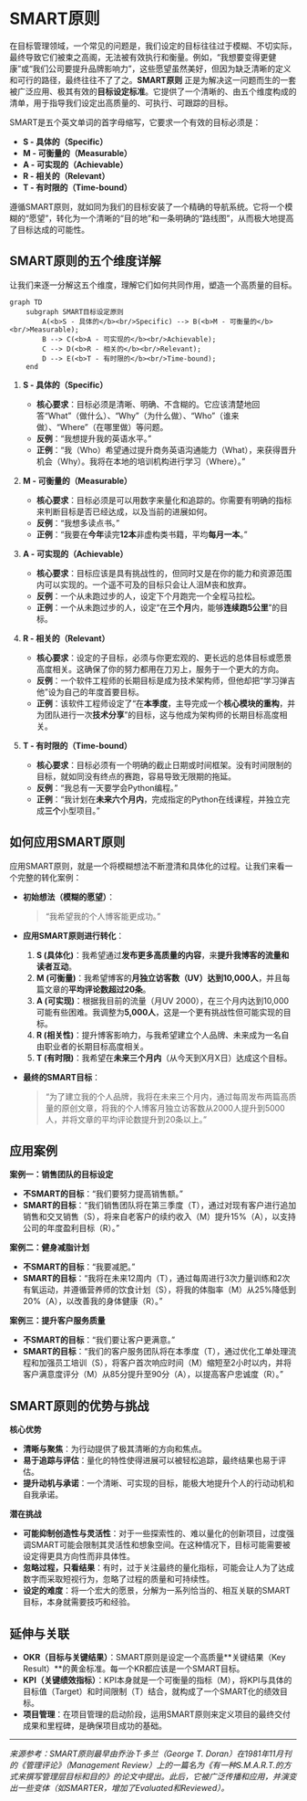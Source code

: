 # SMART原则

在目标管理领域，一个常见的问题是，我们设定的目标往往过于模糊、不切实际，最终导致它们被束之高阁，无法被有效执行和衡量。例如，“我想要变得更健康”或“我们公司要提升品牌影响力”，这些愿望虽然美好，但因为缺乏清晰的定义和可行的路径，最终往往不了了之。**SMART原则** 正是为解决这一问题而生的一套被广泛应用、极其有效的**目标设定标准**。它提供了一个清晰的、由五个维度构成的清单，用于指导我们设定出高质量的、可执行、可跟踪的目标。

SMART是五个英文单词的首字母缩写，它要求一个有效的目标必须是：

*   **S - 具体的（Specific）**
*   **M - 可衡量的（Measurable）**
*   **A - 可实现的（Achievable）**
*   **R - 相关的（Relevant）**
*   **T - 有时限的（Time-bound）**

遵循SMART原则，就如同为我们的目标安装了一个精确的导航系统。它将一个模糊的“愿望”，转化为一个清晰的“目的地”和一条明确的“路线图”，从而极大地提高了目标达成的可能性。

## SMART原则的五个维度详解

让我们来逐一分解这五个维度，理解它们如何共同作用，塑造一个高质量的目标。

```mermaid
graph TD
    subgraph SMART目标设定原则
        A(<b>S - 具体的</b><br/>Specific) --> B(<b>M - 可衡量的</b><br/>Measurable);
        B --> C(<b>A - 可实现的</b><br/>Achievable);
        C --> D(<b>R - 相关的</b><br/>Relevant);
        D --> E(<b>T - 有时限的</b><br/>Time-bound);
    end
```

1.  **S - 具体的（Specific）**
    *   **核心要求**：目标必须是清晰、明确、不含糊的。它应该清楚地回答“What”（做什么）、“Why”（为什么做）、“Who”（谁来做）、“Where”（在哪里做）等问题。
    *   **反例**：“我想提升我的英语水平。”
    *   **正例**：“我（Who）希望通过提升商务英语沟通能力（What），来获得晋升机会（Why）。我将在本地的培训机构进行学习（Where）。”

2.  **M - 可衡量的（Measurable）**
    *   **核心要求**：目标必须是可以用数字来量化和追踪的。你需要有明确的指标来判断目标是否已经达成，以及当前的进展如何。
    *   **反例**：“我想多读点书。”
    *   **正例**：“我要在**今年**读完**12本**非虚构类书籍，平均**每月一本**。”

3.  **A - 可实现的（Achievable）**
    *   **核心要求**：目标应该是具有挑战性的，但同时又是在你的能力和资源范围内可以实现的。一个遥不可及的目标只会让人沮M丧和放弃。
    *   **反例**：一个从未跑过步的人，设定下个月跑完一个全程马拉松。
    *   **正例**：一个从未跑过步的人，设定“在**三个月**内，能够**连续跑5公里**”的目标。

4.  **R - 相关的（Relevant）**
    *   **核心要求**：设定的子目标，必须与你更宏观的、更长远的总体目标或愿景高度相关。这确保了你的努力都用在刀刃上，服务于一个更大的方向。
    *   **反例**：一个软件工程师的长期目标是成为技术架构师，但他却把“学习弹吉他”设为自己的年度首要目标。
    *   **正例**：该软件工程师设定了“在**本季度**，主导完成一个**核心模块的重构**，并为团队进行一次**技术分享**”的目标，这与他成为架构师的长期目标高度相关。

5.  **T - 有时限的（Time-bound）**
    *   **核心要求**：目标必须有一个明确的截止日期或时间框架。没有时间限制的目标，就如同没有终点的赛跑，容易导致无限期的拖延。
    *   **反例**：“我总有一天要学会Python编程。”
    *   **正例**：“我计划在**未来六个月内**，完成指定的Python在线课程，并独立完成**三个**小型项目。”

## 如何应用SMART原则

应用SMART原则，就是一个将模糊想法不断澄清和具体化的过程。让我们来看一个完整的转化案例：

*   **初始想法（模糊的愿望）**：
    > “我希望我的个人博客能更成功。”

*   **应用SMART原则进行转化**：
    1.  **S (具体化)**：我希望通过**发布更多高质量的内容**，来**提升我博客的流量和读者互动**。
    2.  **M (可衡量)**：我希望博客的**月独立访客数（UV）达到10,000人**，并且每篇文章的**平均评论数超过20条**。
    3.  **A (可实现)**：根据我目前的流量（月UV 2000），在三个月内达到10,000可能有些困难。我调整为**5,000人**，这是一个更有挑战性但可能实现的目标。
    4.  **R (相关性)**：提升博客影响力，与我希望建立个人品牌、未来成为一名自由职业者的长期目标高度相关。
    5.  **T (有时限)**：我希望在**未来三个月内**（从今天到X月X日）达成这个目标。

*   **最终的SMART目标**：
    > “为了建立我的个人品牌，我将在未来三个月内，通过每周发布两篇高质量的原创文章，将我的个人博客月独立访客数从2000人提升到5000人，并将文章的平均评论数提升到20条以上。”

## 应用案例

**案例一：销售团队的目标设定**
*   **不SMART的目标**：“我们要努力提高销售额。”
*   **SMART的目标**：“我们销售团队将在第三季度（T），通过对现有客户进行追加销售和交叉销售（S），将来自老客户的续约收入（M）提升15%（A），以支持公司的年度盈利目标（R）。”

**案例二：健身减脂计划**
*   **不SMART的目标**：“我要减肥。”
*   **SMART的目标**：“我将在未来12周内（T），通过每周进行3次力量训练和2次有氧运动，并遵循营养师的饮食计划（S），将我的体脂率（M）从25%降低到20%（A），以改善我的身体健康（R）。”

**案例三：提升客户服务质量**
*   **不SMART的目标**：“我们要让客户更满意。”
*   **SMART的目标**：“我们的客户服务团队将在本季度（T），通过优化工单处理流程和加强员工培训（S），将客户首次响应时间（M）缩短至2小时以内，并将客户满意度评分（M）从85分提升至90分（A），以提高客户忠诚度（R）。”

## SMART原则的优势与挑战

**核心优势**
*   **清晰与聚焦**：为行动提供了极其清晰的方向和焦点。
*   **易于追踪与评估**：量化的特性使得进展可以被轻松追踪，最终结果也易于评估。
*   **提升动机与承诺**：一个清晰、可实现的目标，能极大地提升个人的行动动机和自我承诺。

**潜在挑战**
*   **可能抑制创造性与灵活性**：对于一些探索性的、难以量化的创新项目，过度强调SMART可能会限制其灵活性和想象空间。在这种情况下，目标可能需要被设定得更具方向性而非具体性。
*   **忽略过程，只看结果**：有时，过于关注最终的量化指标，可能会让人为了达成数字而采取短视行为，忽略了过程的质量和可持续性。
*   **设定的难度**：将一个宏大的愿景，分解为一系列恰当的、相互关联的SMART目标，本身就需要技巧和经验。

## 延伸与关联

*   **OKR（目标与关键结果）**：SMART原则是设定一个高质量**关键结果（Key Result）**的黄金标准。每一个KR都应该是一个SMART目标。
*   **KPI（关键绩效指标）**：KPI本身就是一个可衡量的指标（M），将KPI与具体的目标值（Target）和时间限制（T）结合，就构成了一个SMART化的绩效目标。
*   **项目管理**：在项目管理的启动阶段，运用SMART原则来定义项目的最终交付成果和里程碑，是确保项目成功的基础。

---
*来源参考：SMART原则最早由乔治·T·多兰（George T. Doran）在1981年11月刊的《管理评论》（Management Review）上的一篇名为《有一种S.M.A.R.T.的方式来撰写管理层目标和目的》的论文中提出。此后，它被广泛传播和应用，并演变出一些变体（如SMARTER，增加了Evaluated和Reviewed）。*
